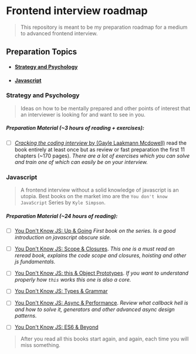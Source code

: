 # Frontend interview roadmap
>This repository is meant to be my preparation roadmap for a medium to advanced frontend interview.

## Preparation Topics
- #### [Strategy and Psychology](#strategy-and-psychology)
- #### [Javascript](#javascript)

### Strategy and Psychology
> Ideas on how to be mentally prepared and other points of interest that an interviewer is looking for and want to see in you.

##### Preparation Material (~3 hours of reading + exercises):
- [ ] [_Cracking the coding interview_ by (Gayle Laakmann Mcdowell)](https://www.amazon.com/Cracking-Coding-Interview-Programming-Questions/dp/0984782850/)
read the book entirely at least once but as review or fast preparation the first 11 chapters (~170 pages). _There are a lot of exercises which you can solve and train one of which can easily be on your interview._

### Javascript
> A frontend interview without a solid knowledge of javascript is an utopia. Best books on the market imo are the `You don't know JavaScript` Series by `Kyle Simpson`.

##### Preparation Material (~24 hours of reading): 
- [ ] [You Don't Know JS: Up & Going](https://github.com/getify/You-Dont-Know-JS/blob/master/up%20&%20going/README.md#you-dont-know-js-up--going) _First book on the series. Is a good introduction on javascript obscure side._
- [ ] [You Don't Know JS: Scope & Closures](https://github.com/getify/You-Dont-Know-JS/blob/master/scope%20&%20closures/README.md#you-dont-know-js-scope--closures). _This one is a must read an reread book, explains the code scope and closures, hoisting and other js fundamentals._
- [ ] [You Don't Know JS: this & Object Prototypes](https://github.com/getify/You-Dont-Know-JS/blob/master/this%20&%20object%20prototypes/README.md#you-dont-know-js-this--object-prototypes). _If you want to understand properly how `this` works this one is also a core._
- [ ] [You Don't Know JS: Types & Grammar](https://github.com/getify/You-Dont-Know-JS/blob/master/types%20&%20grammar/README.md#you-dont-know-js-types--grammar)
- [ ] [You Don't Know JS: Async & Performance](https://github.com/getify/You-Dont-Know-JS/blob/master/async%20&%20performance/README.md#you-dont-know-js-async--performance). _Review what callback hell is and how to solve it, generators and other advanced async design patterns._

- [ ] [You Don't Know JS: ES6 & Beyond](https://github.com/getify/You-Dont-Know-JS/blob/master/es6%20&%20beyond/README.md#you-dont-know-js-es6--beyond)

> After you read all this books start again, and again, each time you will miss something.
